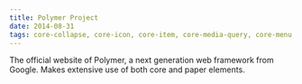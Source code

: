 ```yaml
---
title: Polymer Project
date: 2014-08-31
tags: core-collapse, core-icon, core-item, core-media-query, core-menu, core-selection, core-selector, demo-tab, demo-tabs, dropdown-panel, feature-carousel, learn-tabs, paper-button, paper-icon-button, paper-ripple, paper-shadow
---
```


The official website of Polymer, a next generation web framework from Google. Makes extensive use of both core and paper elements. 